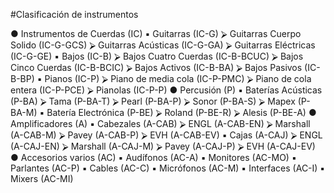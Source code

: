 #Clasificación de instrumentos

●	Instrumentos de Cuerdas (IC)
    ▪	Guitarras (IC-G)
        ⮚	Guitarras Cuerpo Solido (IC-G-GCS)
        ⮚	Guitarras Acústicas (IC-G-GA)
        ⮚	Guitarras Eléctricas (IC-G-GE)
    ▪	Bajos (IC-B)
        ⮚	Bajos Cuatro Cuerdas (IC-B-BCUC)
        ⮚	Bajos Cinco Cuerdas (IC-B-BCIC)
        ⮚	Bajos Activos (IC-B-BA)
        ⮚	Bajos Pasivos (IC-B-BP)
    ▪	Pianos (IC-P)
        ⮚	Piano de media cola (IC-P-PMC)
        ⮚	Piano de cola entera (IC-P-PCE)
        ⮚	Pianolas (IC-P-P)
●	Percusión (P)
    ▪	Baterías Acústicas (P-BA)
        ⮚	Tama (P-BA-T)
        ⮚	Pearl (P-BA-P)
        ⮚	Sonor (P-BA-S)
        ⮚	Mapex (P-BA-M)
    ▪	Batería Electrónica (P-BE)
        ⮚	Roland (P-BE-R)
        ⮚	Alesis (P-BE-A)
●	Amplificadores (A)
    ▪	Cabezales (A-CAB)
        ⮚	ENGL (A-CAB-EN)
        ⮚	Marshall (A-CAB-M)
        ⮚	Pavey (A-CAB-P)
        ⮚	EVH (A-CAB-EV)
    ▪	Cajas (A-CAJ)
        ⮚	ENGL (A-CAJ-EN)
        ⮚	Marshall (A-CAJ-M)
        ⮚	Pavey (A-CAJ-P)
        ⮚	EVH (A-CAJ-EV)
●	Accesorios varios (AC)
    ▪	Audífonos (AC-A)
    ▪	Monitores (AC-MO)
    ▪	Parlantes (AC-P)
    ▪	Cables (AC-C)
    ▪	Micrófonos (AC-M)
    ▪	Interfaces (AC-I)
    ▪	Mixers (AC-MI)
